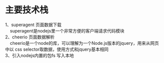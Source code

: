 # 主要技术栈
1、superagent 页面数据下载<br>
&nbsp;&nbsp;&nbsp;&nbsp;superagent是nodejs里一个非常方便的客户端请求代码模块<br>
2、cheerio 页面数据解析<br>
&nbsp;&nbsp;&nbsp;&nbsp;cheerio是一个node的库，可以理解为一个Node.js版本的jquery，用来从网页中以 css selector取数据，使用方式和jquery基本相同<br>
3、引入nodejs内置的包fs 写入本地
	
